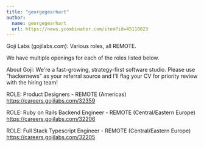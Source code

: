 ```yaml
---
title: "georgegearhart"
author:
  name: georgegearhart
  url: https://news.ycombinator.com/item?id=45118823
---
```

Goji Labs (gojilabs.com): Various roles, all REMOTE.

We have multiple openings for each of the roles listed below.

About Goji: We&#x27;re a fast-growing, strategy-first software studio. Please use &quot;hackernews&quot; as your referral source and I&#x27;ll flag your CV for priority review with the hiring team!

ROLE: Product Designers - REMOTE (Americas) <a href="https:&#x2F;&#x2F;careers.gojilabs.com&#x2F;32359" rel="nofollow">https:&#x2F;&#x2F;careers.gojilabs.com&#x2F;32359</a>

ROLE: Ruby on Rails Backend Engineer - REMOTE (Central&#x2F;Eastern Europe) <a href="https:&#x2F;&#x2F;careers.gojilabs.com&#x2F;32206" rel="nofollow">https:&#x2F;&#x2F;careers.gojilabs.com&#x2F;32206</a>

ROLE: Full Stack Typescript Engineer - REMOTE (Central&#x2F;Eastern Europe) <a href="https:&#x2F;&#x2F;careers.gojilabs.com&#x2F;32205" rel="nofollow">https:&#x2F;&#x2F;careers.gojilabs.com&#x2F;32205</a>
<JobApplication />
